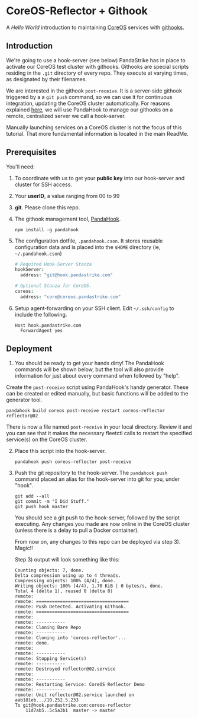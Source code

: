 # CoreOS-Reflector + Githook

A _Hello World_ introduction to maintaining [CoreOS][0] services with [githooks][1].

## Introduction

We're going to use a hook-server (see below) PandaStrike has in place to activate our CoreOS test cluster with githooks.  Githooks are special scripts residing in the `.git` directory of every repo.  They execute at varying times, as designated by their filenames.

We are interested in the githook `post-receive`.  It is a server-side githook triggered by a a `git push` command,  so we can use it for continuous integration, updating the CoreOS cluster automatically.  For reasons explained [here](https://github.com/pandastrike/PandaHook/blob/master/README.md#comparison-to-gitreceive), we will use PandaHook to manage our githooks on a remote, centralized server we call a hook-server.  

Manually launching services on a CoreOS cluster is not the focus of this tutorial. That more fundamental information is located in the main ReadMe.

## Prerequisites

You'll need:

1. To coordinate with us to get your **public key** into our hook-server and cluster for SSH access.

2. Your **userID**, a value ranging from 00 to 99

3. **git**. Please clone this repo.

4. The githook management tool, [PandaHook](https://github.com/pandastrike/PandaHook).
    ```shell
    npm install -g pandahook
    ```

5. The configuration dotfile, `.pandahook.cson`.  It stores reusable configuration data and is placed into the `$HOME` directory (ie, `~/.pandahook.cson`)
    ```coffee
    # Required Hook-Server Stanza
    hookServer:
      address: "git@hook.pandastrike.com"

    # Optional Stanza for CoreOS.
    coreos:
      address: "core@coreos.pandastrike.com"
    ```

6. Setup agent-forwarding on your SSH client.  Edit `~/.ssh/config` to include the following.
    ```
    Host hook.pandastrike.com
      ForwardAgent yes
    ```

## Deployment
1. You should be ready to get your hands dirty!  The PandaHook commands will be shown below, but the tool will also provide information for just about every command when followed by "help".

  Create the `post-receive` script using PandaHook's handy generator.  These can be created or edited manually, but basic functions will be added to the generator tool.
  ```
  pandahook build coreos post-receive restart coreos-reflector reflector@02
  ```

  There is now a file named `post-receive` in your local directory.  Review it and you can see that it makes the necessary fleetctl calls to restart the specified service(s) on the CoreOS cluster.


2.  Place this script into the hook-server.

    ```
    pandahook push coreos-reflector post-receive
    ```

3. Push the git repository to the hook-server.  The `pandahook push` command placed an alias for the hook-server into git for you, under "hook".

    ```shell
    git add --all
    git commit -m "I Did Stuff."
    git push hook master
    ```

    You should see a git push to the hook-server, followed by the script executing.  Any changes you made are now online in the CoreOS cluster (unless there is a delay to pull a Docker container).  

    From now on, any changes to this repo can be deployed via step 3).  Magic!!

    Step 3) output will look something like this:

    ```
    Counting objects: 7, done.
    Delta compression using up to 4 threads.
    Compressing objects: 100% (4/4), done.
    Writing objects: 100% (4/4), 1.70 KiB | 0 bytes/s, done.
    Total 4 (delta 1), reused 0 (delta 0)
    remote:
    remote: ===================================
    remote: Push Detected. Activating Githook.
    remote: ===================================
    remote:
    remote: -----------
    remote: Cloning Bare Repo
    remote: -----------
    remote: Cloning into 'coreos-reflector'...
    remote: done.
    remote:
    remote: -----------
    remote: Stopping Service(s)
    remote: -----------
    remote: Destroyed reflector@02.service
    remote:
    remote: -----------
    remote: Restarting Service: CoreOS Reflector Demo
    remote: -----------
    remote: Unit reflector@02.service launched on aab181eb.../10.252.5.233
    To git@hook.pandastrike.com:coreos-reflector
        11d7ab5..5c5a3b1  master -> master
    ```


[0]:https://www.docker.com/
[1]:http://git-scm.com/docs/githooks
